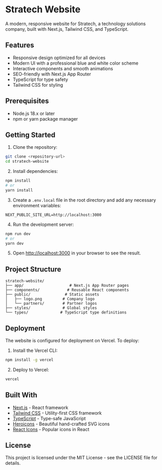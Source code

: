 # Stratech Website

A modern, responsive website for Stratech, a technology solutions company, built with Next.js, Tailwind CSS, and TypeScript.

## Features

- Responsive design optimized for all devices
- Modern UI with a professional blue and white color scheme
- Interactive components and smooth animations
- SEO-friendly with Next.js App Router
- TypeScript for type safety
- Tailwind CSS for styling

## Prerequisites

- Node.js 18.x or later
- npm or yarn package manager

## Getting Started

1. Clone the repository:
```bash
git clone <repository-url>
cd stratech-website
```

2. Install dependencies:
```bash
npm install
# or
yarn install
```

3. Create a `.env.local` file in the root directory and add any necessary environment variables:
```env
NEXT_PUBLIC_SITE_URL=http://localhost:3000
```

4. Run the development server:
```bash
npm run dev
# or
yarn dev
```

5. Open [http://localhost:3000](http://localhost:3000) in your browser to see the result.

## Project Structure

```
stratech-website/
├── app/                    # Next.js App Router pages
├── components/            # Reusable React components
├── public/               # Static assets
│   ├── logo.png         # Company logo
│   └── partners/        # Partner logos
├── styles/              # Global styles
└── types/              # TypeScript type definitions
```

## Deployment

The website is configured for deployment on Vercel. To deploy:

1. Install the Vercel CLI:
```bash
npm install -g vercel
```

2. Deploy to Vercel:
```bash
vercel
```

## Built With

- [Next.js](https://nextjs.org/) - React framework
- [Tailwind CSS](https://tailwindcss.com/) - Utility-first CSS framework
- [TypeScript](https://www.typescriptlang.org/) - Type-safe JavaScript
- [Heroicons](https://heroicons.com/) - Beautiful hand-crafted SVG icons
- [React Icons](https://react-icons.github.io/react-icons/) - Popular icons in React

## License

This project is licensed under the MIT License - see the LICENSE file for details. 
